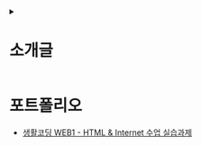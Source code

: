 <details>
  <summary><h1>소개글</h1></summary>
  <div>
    <p>프론트엔드 개발자 지망생.
    </p>
    <p>문화기획학과 졸업 (문학사) → 일반행정직 공시생 → 전기분야 훈련생 → 현재 공공기관 시설직으로 재직 중.
    </p><br>
    <p>전기회로가 '순차적인 명령의 실행'이라는 것을 깨닫고 프로그래밍 코드도 비슷할 거란 생각이 들었고, 막연한 두려움에 개발자의 길을 선택하지 않았던 것에 아쉬움을 느낌.
    </p>
    <p>전기분야가 보수적이라는 것을 깨닫고 점점 더 후회하기 시작. 공공기관이 보수적이라는 것을 깨닫고 대성통곡하고 땅을 치며 후회함. 공공기관을 탈출하여 스타트업 개발자가 되기로 결심.
    </p>
    <br>
    <p>덕후 기질이 좀 있는 듯. 남들은 별로 관심 없어하는 쓸 데 없이 어려운 이론 같은 것들에 이끌리곤 함. 수시로 구글링을 하는 습성이 있으며, 얕고 넓은 다방면의 상식을 보유. 백엔드에도 흥미가 있으며 장기적으로는 풀스택 지향.
    </p><br>
    <p>취미와 일이 하나가 되어야 행복해지는 유형의 사람. 일단 한번 좋아하는 일에 빠져들면 미친 듯이 열중함. 우선 첫 번째 목표는 프론트엔드 개발자가 되어 업무 효율을 중시하는 합리적인 문화를 가진 스타트업에 입사하는 것.
    </p>
  </div> 
</details>

# 포트폴리오
* [생활코딩 WEB1 - HTML & Internet 수업 실습과제](https://github.com/kshyun1223/web1_html_internet)
